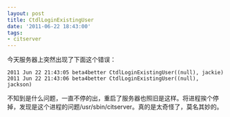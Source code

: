 ```yaml
---
layout: post
title: CtdlLoginExistingUser
date: '2011-06-22 18:43:00'
tags:
- citserver
---
```


<p>今天服务器上突然出现了下面这个错误：</p>

<pre><code>2011 Jun 22 21:43:05 beta4better CtdlLoginExistingUser((null), jackie)
2011 Jun 22 21:43:06 beta4better CtdlLoginExistingUser((null), jackson)
</code></pre>

<p>不知到是什么问题，一直不停的出，重启了服务器也照旧是这样。将进程挨个停掉，发现是这个进程的问题/usr/sbin/citserver。真的是太奇怪了，莫名其妙的。</p>